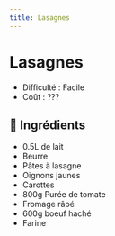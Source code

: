```yaml
---
title: Lasagnes
---
```


# Lasagnes

- Difficulté : Facile
- Coût : ???

## 🥄 Ingrédients

- 0.5L de lait
- Beurre
- Pâtes à lasagne
- Oignons jaunes
- Carottes
- 800g Purée de tomate
- Fromage râpé
- 600g boeuf haché
- Farine